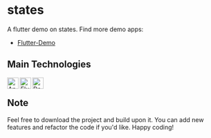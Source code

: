 # states

A flutter demo on states.
Find more demo apps:
- [Flutter-Demo](https://github.com/masxxiii/Flutter_Demo)

## Main Technologies

<img align="left" alt="Android Studio" width="26px" src="https://upload.wikimedia.org/wikipedia/commons/thumb/e/e3/Android_Studio_Icon_%282014-2019%29.svg/1200px-Android_Studio_Icon_%282014-2019%29.svg.png" />
<img align="left" alt="Flutter" width="26px" src="https://encrypted-tbn0.gstatic.com/images?q=tbn:ANd9GcSJyUEdgRMkgGHbaXMK2A0Kt5FiShIMV1xvRF8DVa90FKYNe6GAGqcb9E4tgqHw1tTpCuc&usqp=CAU" />
<img align="left" alt="Dart" width="26px" src="https://avatars.githubusercontent.com/u/1609975?s=280&v=4" />
<br />

## Note

Feel free to download the project and build upon it. You can add
new features and refactor the code if you'd like. Happy coding!